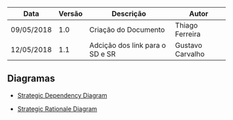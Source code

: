 |Data|Versão|Descrição|Autor|
|----|------|---------|-----|
|09/05/2018|1.0|Criação do Documento|Thiago Ferreira|
|12/05/2018|1.1|Adcição dos link para o SD e SR|Gustavo Carvalho|

## Diagramas

* [Strategic Dependency Diagram](Strategic-Dependency)

* [Strategic Rationale Diagram](Strategic-Rationale)

